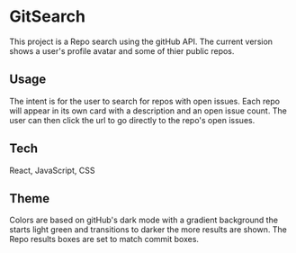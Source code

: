 # GitSearch

This project is a Repo search using the gitHub API. The current version shows a user's profile avatar and some of thier public repos. 

## Usage

The intent is for the user to search for repos with open issues. Each repo will appear in its own card with a description and an open issue count. The user can then click the url to go directly to the repo's open issues. 

## Tech

React, JavaScript, CSS

## Theme

Colors are based on gitHub's dark mode with a gradient background the starts light green and transitions to darker the more results are shown.
The Repo results boxes are set to match commit boxes.

